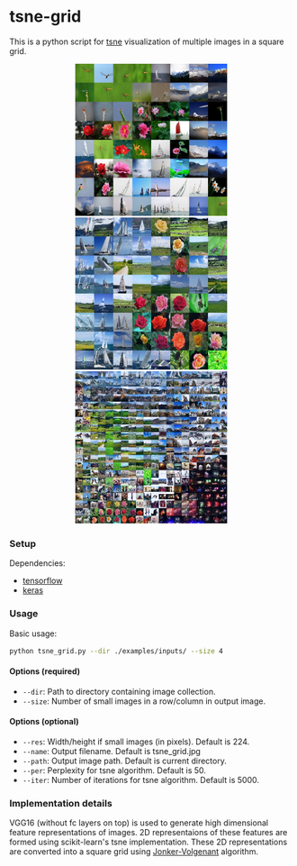 # tsne-grid
This is a python script for [tsne](https://lvdmaaten.github.io/tsne/) visualization of multiple images in a square grid.

<!-- ![alt text](./examples/outputs/output5x5.jpg =250x250) -->
<p align="center">
<img src="./examples/outputs/output_1.jpg" width="270" height="270" />
<img src="./examples/outputs/output_2.jpg" width="270" height="270" />
<img src="./examples/outputs/output_3.jpg" width="270" height="270" />
</p>

### Setup
Dependencies:
* [tensorflow](https://www.tensorflow.org/install/)
* [keras](https://keras.io/)

### Usage

Basic usage:
```bash
python tsne_grid.py --dir ./examples/inputs/ --size 4
```
#### Options (required)
* `--dir`: Path to directory containing image collection.
* `--size`: Number of small images in a row/column in output image.

#### Options (optional)
* `--res`: Width/height if small images (in pixels). Default is 224.
* `--name`: Output filename. Default is tsne_grid.jpg
* `--path`: Output image path. Default is current directory.
* `--per`: Perplexity for tsne algorithm. Default is 50.
* `--iter`: Number of iterations for tsne algorithm. Default is 5000.

### Implementation details
VGG16 (without fc layers on top) is used to generate high dimensional feature representations of images. 2D representaions of these features are formed using scikit-learn's tsne implementation. These 2D representations are converted into a square grid using [Jonker-Volgenant](https://blog.sourced.tech/post/lapjv/) algorithm.